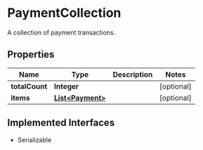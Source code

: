 

# PaymentCollection

A collection of payment transactions.

## Properties

| Name | Type | Description | Notes |
|------------ | ------------- | ------------- | -------------|
|**totalCount** | **Integer** |  |  [optional] |
|**items** | [**List&lt;Payment&gt;**](Payment.md) |  |  [optional] |


## Implemented Interfaces

* Serializable


